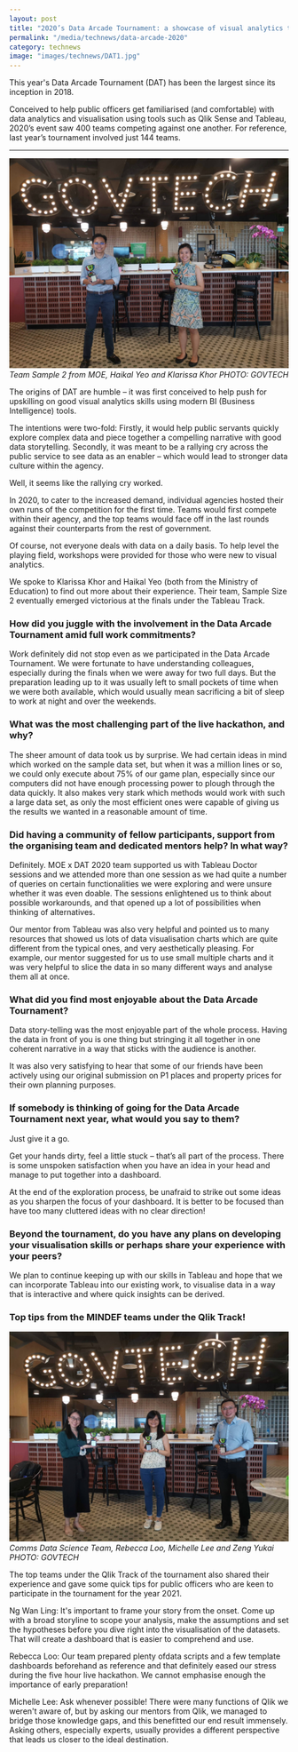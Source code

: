 ```yaml
---
layout: post
title: "2020’s Data Arcade Tournament: a showcase of visual analytics talents across all government agencies"
permalink: "/media/technews/data-arcade-2020"
category: technews
image: "images/technews/DAT1.jpg"
---
```


This year's Data Arcade Tournament (DAT) has been the largest since its inception in 2018.

Conceived to help public officers get familiarised (and comfortable) with data analytics and visualisation using tools such as Qlik Sense and Tableau, 2020’s event saw 400 teams competing against one another. For reference, last year’s tournament involved just 144 teams.

---

![Team MOE](/images/technews/DAT1.jpg)
*Team Sample 2 from MOE, Haikal Yeo and Klarissa Khor PHOTO: GOVTECH*

The origins of DAT are humble – it was first conceived to help push for upskilling on good visual analytics skills using modern BI (Business Intelligence) tools. 

The intentions were two-fold:  Firstly, it would help public servants quickly explore complex data and piece together a compelling narrative with good data storytelling. Secondly, it was meant to be a rallying cry across the public service  to see data as an enabler – which would lead to stronger data culture within the agency.

Well, it seems like the rallying cry worked. 
 
In 2020, to cater to the increased demand,  individual agencies hosted their own runs of the competition for the first time. Teams would first compete within their agency, and the  top teams would face off in the last rounds against their counterparts from the rest of government. 

Of course, not everyone deals with data on a daily basis. To help level the playing field, workshops were provided for those who were new to visual analytics.

We spoke to Klarissa Khor and Haikal Yeo (both from the Ministry of Education) to find out more about their experience.  Their team, Sample Size 2  eventually emerged victorious at the finals under the Tableau Track. 

### How did you juggle with the involvement in the Data Arcade Tournament amid full work commitments? 


Work definitely did not stop even as we participated in the Data Arcade Tournament. We were fortunate to have understanding colleagues, especially during the finals when we were away for two full days. But the preparation leading up to it was usually left to small pockets of time when we were both available, which would usually mean sacrificing a bit of sleep to work at night and over the weekends.

### **What was the most challenging part of the live hackathon, and why?**

The sheer amount of data took us by surprise. We had certain ideas in mind which worked on the sample data set, but when it was a million lines or so, we could only execute about 75% of our game plan, especially since our computers did not have enough processing power to plough through the data quickly. It also makes very stark which methods would work with such a large data set, as only the most efficient ones were capable of giving us the results we wanted in a reasonable amount of time.

### Did having a community of fellow participants, support from the organising team and dedicated mentors help? In what way?

Definitely. MOE x DAT 2020 team supported us with Tableau Doctor sessions and we attended more than one session as we had quite a number of queries on certain functionalities we were exploring and were unsure whether it was even doable. The sessions enlightened us to think about possible workarounds, and that opened up a lot of possibilities when thinking of alternatives. 

Our mentor from Tableau was also very helpful and pointed us to many resources that showed us lots of data visualisation charts which are quite different from the typical ones, and very aesthetically pleasing. For example, our mentor suggested for us to use small multiple charts and it was very helpful to slice the data in so many different ways and analyse them all at once.

### **What did you find most enjoyable about the Data Arcade Tournament?** 

Data story-telling was the most enjoyable part of the whole process. Having the data in front of you is one thing but stringing it all together in one coherent narrative in a way that sticks with the audience is another. 

It was also very satisfying to hear that some of our friends have been actively using our original submission on P1 places and property prices for their own planning purposes. 

### **If somebody is thinking of going for the Data Arcade Tournament next year, what would you say to them?**

Just give it a go. 

Get your hands dirty, feel a little stuck – that’s all part of the process. There is some unspoken satisfaction when you have an idea in your head and manage to put together into a dashboard. 

At the end of the exploration process, be unafraid to strike out some ideas as you sharpen the focus of your dashboard. It is better to be focused than have too many cluttered ideas with no clear direction!

### Beyond the tournament, do you have any plans on developing your visualisation skills or perhaps share your experience with your peers?

We plan to continue keeping up with our skills in Tableau and hope that we can incorporate Tableau into our existing work, to visualise data in a way that is interactive and where quick insights can be derived.


### **Top tips from the MINDEF teams under the Qlik Track!**

![Team Mindef](/images/technews/DAT2.jpg)
*Comms Data Science Team, Rebecca Loo, Michelle Lee and Zeng Yukai PHOTO: GOVTECH*

The top teams under the Qlik Track of the tournament also shared their experience and gave some quick tips for public officers who are keen to participate in the tournament for the year 2021.  

Ng Wan Ling: It's important to frame your story from the onset. Come up with a broad storyline to scope your analysis, make the assumptions and set the hypotheses before you dive right into the visualisation of the datasets. That will create a dashboard that is easier to comprehend and use.

Rebecca Loo: Our team prepared plenty ofdata scripts and a few template dashboards beforehand as reference and that definitely eased our stress during the five hour live hackathon. We cannot emphasise enough the
importance of early preparation!

Michelle Lee: Ask whenever possible! There were many functions of Qlik we weren't aware of, but by asking our mentors from Qlik, we managed to bridge those knowledge gaps, and this benefitted our end result immensely. Asking others, especially experts, usually provides a different perspective that
leads us closer to the ideal destination.
